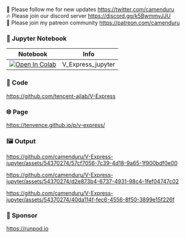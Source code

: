 🐣 Please follow me for new updates https://twitter.com/camenduru <br />
🔥 Please join our discord server https://discord.gg/k5BwmmvJJU <br />
🥳 Please join my patreon community https://patreon.com/camenduru <br />

### 🍊 Jupyter Notebook

| Notebook | Info
| --- | --- |
[![Open In Colab](https://colab.research.google.com/assets/colab-badge.svg)](https://colab.research.google.com/github/camenduru/V-Express-jupyter/blob/main/V_Express_jupyter.ipynb) | V_Express_jupyter

### 🧬 Code
https://github.com/tencent-ailab/V-Express

### 🌐 Page
https://tenvence.github.io/p/v-express/

### 🖼 Output
https://github.com/camenduru/V-Express-jupyter/assets/54370274/57cf7056-7c39-4d18-9a65-1f900bdf0e00

https://github.com/camenduru/V-Express-jupyter/assets/54370274/d2e873b4-6737-4931-98c4-1fef04747c02

https://github.com/camenduru/V-Express-jupyter/assets/54370274/40da114f-fec6-4556-8f50-3899e15f226f

### 🏢 Sponsor
https://runpod.io
